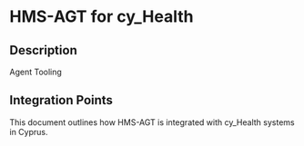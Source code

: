 # HMS-AGT for cy_Health

## Description

Agent Tooling

## Integration Points

This document outlines how HMS-AGT is integrated with cy_Health systems in Cyprus.
